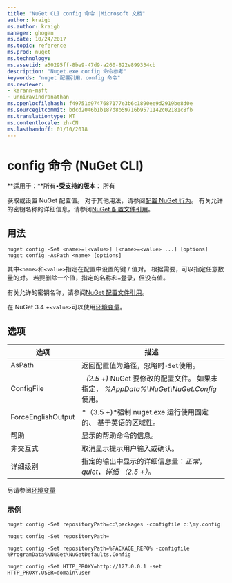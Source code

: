 ```yaml
---
title: "NuGet CLI config 命令 |Microsoft 文档"
author: kraigb
ms.author: kraigb
manager: ghogen
ms.date: 10/24/2017
ms.topic: reference
ms.prod: nuget
ms.technology: 
ms.assetid: a50295ff-8be9-47d9-a260-822e899334cb
description: "Nuget.exe config 命令参考"
keywords: "nuget 配置引用，config 命令"
ms.reviewer:
- karann-msft
- unniravindranathan
ms.openlocfilehash: f49751d9747687177e3b6c1890ee9d2919be8d0e
ms.sourcegitcommit: bdcd2046b1b187d8b59716b9571142c02181c8fb
ms.translationtype: MT
ms.contentlocale: zh-CN
ms.lasthandoff: 01/10/2018
---
```

# <a name="config-command-nuget-cli"></a>config 命令 (NuGet CLI)

**适用于：**所有&bullet;**受支持的版本**： 所有

获取或设置 NuGet 配置值。 对于其他用法，请参阅[配置 NuGet 行为](../consume-packages/configuring-nuget-behavior.md)。 有关允许的密钥名称的详细信息，请参阅[NuGet 配置文件引用](../Schema/nuget-config-file.md)。

## <a name="usage"></a>用法

```
nuget config -Set <name>=[<value>] [<name>=<value> ...] [options]
nuget config -AsPath <name> [options]
```

其中`<name>`和`<value>`指定在配置中设置的键 / 值对。 根据需要，可以指定任意数量的对。 若要删除一个值，指定的名称和`=`登录，但没有值。

有关允许的密钥名称，请参阅[NuGet 配置文件引用](../Schema/nuget-config-file.md)。

在 NuGet 3.4 +`<value>`可以使用[环境变量](cli-ref-environment-variables.md)。

## <a name="options"></a>选项

| 选项 | 描述 |
| --- | --- |
| AsPath | 返回配置值为路径，忽略时`-Set`使用。 |
| ConfigFile | *（2.5 +)* NuGet 要修改的配置文件。 如果未指定， *%AppData%\NuGet\NuGet.Config*使用。 |
| ForceEnglishOutput | *（3.5 +)*强制 nuget.exe 运行使用固定的、 基于英语的区域性。 |
| 帮助 | 显示的帮助命令的信息。 |
| 非交互式 | 取消显示提示用户输入或确认。 |
| 详细级别 | 指定的输出中显示的详细信息量：*正常*， *quiet*，*详细 （2.5 +）*。 |

另请参阅[环境变量](cli-ref-environment-variables.md)

### <a name="examples"></a>示例

```
nuget config -Set repositoryPath=c:\packages -configfile c:\my.config

nuget config -Set repositoryPath=

nuget config -Set repositoryPath=%PACKAGE_REPO% -configfile %ProgramData%\NuGet\NuGetDefaults.Config

nuget config -Set HTTP_PROXY=http://127.0.0.1 -set HTTP_PROXY.USER=domain\user
```
